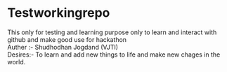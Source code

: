 # Testworkingrepo
This only for testing and learning purpose only to learn and interact with github and make good use for hackathon
<br>
Auther :- Shudhodhan Jogdand (VJTI)
<br>
Desires:- To learn and add new things to life and make new chages in the world.
